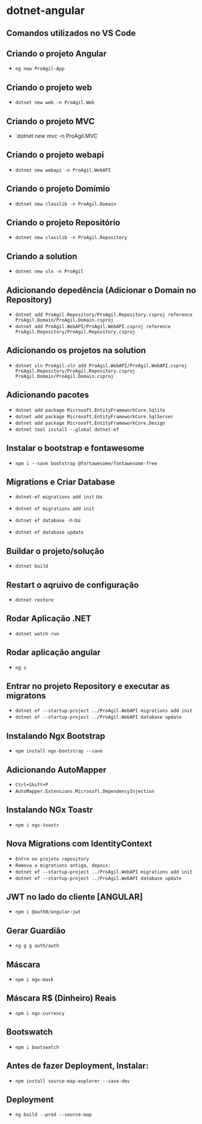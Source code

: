 # dotnet-angular

## Comandos utilizados no VS Code

## Criando o projeto Angular

* `ng new ProAgil-App`

## Criando o projeto web

* `dotnet new web -n ProAgil.Web`

## Criando o projeto MVC

* `dotnet new mvc -n ProAgil.MVC

## Criando o projeto webapi

* `dotnet new webapi -n ProAgil.WebAPI`

## Criando o projeto Domímio

* `dotnet new classlib -n ProAgil.Domain`

## Criando o projeto Repositório

* `dotnet new classlib -n ProAgil.Repository`

## Criando a solution

* `dotnet new sln -n ProAgil`

## Adicionando depedência (Adicionar o Domain no Repository)

* `dotnet add ProAgil.Repository/ProAgil.Repository.csproj reference ProAgil.Domain/ProAgil.Domain.csproj`
* `dotnet add ProAgil.WebAPI/ProAgil.WebAPI.csproj reference ProAgil.Repository/ProAgil.Repository.csproj`

## Adicionando os projetos na solution

* `dotnet sln ProAgil.sln add ProAgil.WebAPI/ProAgil.WebAPI.csproj ProAgil.Repository/ProAgil.Repository.csproj ProAgil.Domain/ProAgil.Domain.csproj`

## Adicionando pacotes

* `dotnet add package Microsoft.EntityFrameworkCore.Sqlite`
* `dotnet add package Microsoft.EntityFrameworkCore.SqlServer`
* `dotnet add package Microsoft.EntityFrameworkCore.Design`
* `dotnet tool install --global dotnet-ef`

## Instalar o bootstrap e fontawesome

* `npm i --save bootstrap @fortawesome/fontawesome-free`

## Migrations e Criar Database

* `dotnet-ef migrations add init`
    ou
* `dotnet ef migrations add init`

* `dotnet ef database -h`
    ou
* `dotnet ef database update`

## Buildar o projeto/solução

* `dotnet build`

## Restart o aqruivo de configuração

* `dotnet restore`

## Rodar Aplicação .NET

* `dotnet watch run`

## Rodar aplicação angular

* `ng s`

## Entrar no projeto Repository e executar as migratons

* `dotnet ef --startup-project ../ProAgil.WebAPI migrations add init`
* `dotnet ef --startup-project ../ProAgil.WebAPI database update`

## Instalando Ngx Bootstrap

* `npm install ngx-bootstrap --save`

## Adicionando AutoMapper

* `Ctrl+Shift+P`
* `AutoMapper.Extensions.Microsoft.DependencyInjection`

## Instalando NGx Toastr

* `npm i ngx-toastr`

## Nova Migrations com IdentityContext

* `Entre no projeto repository`
* `Remova a migrations antiga, depois:`
* `dotnet ef --startup-project ../ProAgil.WebAPI migrations add init`
* `dotnet ef --startup-project ../ProAgil.WebAPI database update`

## JWT no lado do cliente [ANGULAR]
 * `npm i @auth0/angular-jwt`

## Gerar Guardião
* `ng g g auth/auth`

## Máscara
* `npm i ngx-mask`

## Máscara R$ (Dinheiro) Reais
* `npm i ngx-currency`

## Bootswatch
* `npm i bootswatch`

## Antes de fazer Deployment, Instalar:
* `npm install source-map-explorer --save-dev`
## Deployment
* `ng build --prod --source-map`